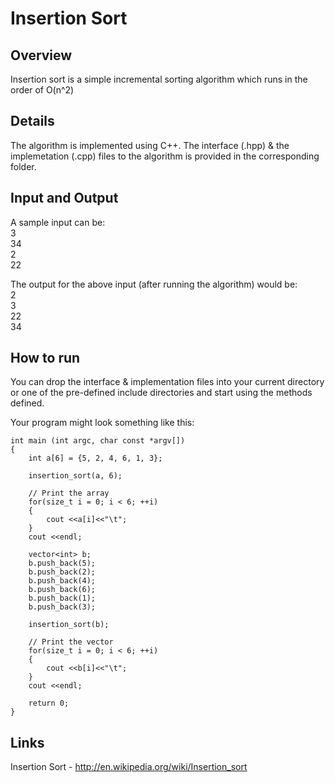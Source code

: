 # Insertion Sort

## Overview
Insertion sort is a simple incremental sorting algorithm which runs in the order of O(n^2)

## Details
The algorithm is implemented using C++. The interface (.hpp) & the implemetation (.cpp) files to the algorithm is provided in the corresponding folder.

## Input and Output 

A sample input can be:  
3  
34  
2  
22

The output for the above input (after running the algorithm) would be:  
2  
3  
22  
34  

## How to run
You can drop the interface & implementation files into your current directory or one of the pre-defined include directories and start using the methods defined. 

Your program might look something like this:

    int main (int argc, char const *argv[])
    {
    	int a[6] = {5, 2, 4, 6, 1, 3};
	
		insertion_sort(a, 6);
	
		// Print the array
		for(size_t i = 0; i < 6; ++i)
		{
			cout <<a[i]<<"\t";
		}
		cout <<endl;
		
		vector<int> b;
		b.push_back(5);
		b.push_back(2);
		b.push_back(4);
		b.push_back(6);
		b.push_back(1);
		b.push_back(3);
		
		insertion_sort(b);
		
		// Print the vector
		for(size_t i = 0; i < 6; ++i)
		{
			cout <<b[i]<<"\t";
		}
		cout <<endl;
		
		return 0;
	}


## Links
Insertion Sort - <http://en.wikipedia.org/wiki/Insertion_sort>